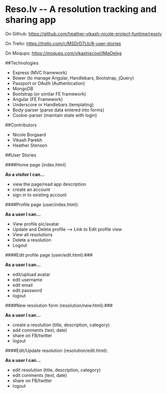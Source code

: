 # Reso.lv -- A resolution tracking and sharing app

On Github:
https://github.com/heather-vikash-nicole-project-funtime/resolv

On Trello:
https://trello.com/c/MSDrD7Lb/8-user-stories

On Moqups:
https://moqups.com/vikashiscool/lMaOelxg


##Technologies

* Express (MVC framework)
* Bower (to manage Angular, Handlebars, Bootstrap, jQuery)
* Passport or OAuth (Authentication)
* MongoDB
* Bootstrap (or similar FE framework)
* Angular (FE Framework)
* Underscore or Handlebars (templating)
* Body-parser (parse data entered into forms)
* Cookie-parser (maintain state with login)

##Contributors

* Nicole Borgaard
* Vikash Parekh
* Heather Stenson

##User Stories

####Home page (index.html)

**As a visitor I can...**
- view the page/read app description
- create an account
- sign in to existing account

####Profile page (user/index.html):

**As a user I can...**
- View profile pic/avatar
- Update and Delete profile —> Link to Edit profile view
- View all resolutions
- Delete a resolution
- Logout

####Edit profile page (user/edit.html):###

**As a user I can...**
- edit/upload avatar
- edit username
- edit email
- edit password
- logout

####New resolution form (resolution/new.html):###

**As a user I can...**
- create a resolution (title, description, category)
- add comments (text, date)
- share on FB/twitter
- logout

####Edit/Update resolution (resolution/edit.html):

**As a user I can...**
- edit resolution (title, description, category)
- edit comments (text, date)
- share on FB/twitter
- logout
